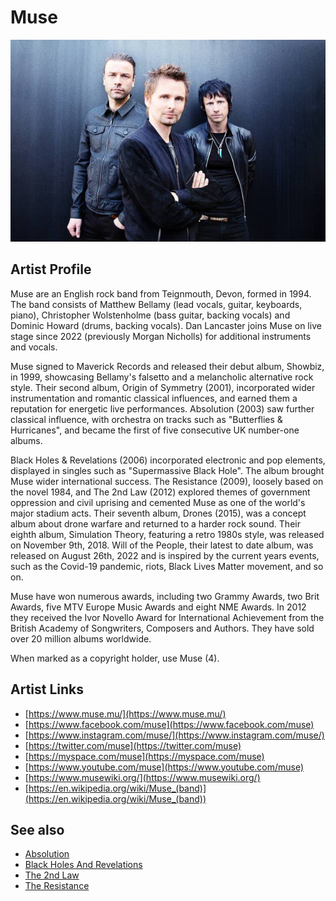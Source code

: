 # Muse

![](../../assets/artists/Muse.png)

## Artist Profile

Muse are an English rock band from Teignmouth, Devon, formed in 1994. The band consists of Matthew Bellamy (lead vocals, guitar, keyboards, piano), Christopher Wolstenholme (bass guitar, backing vocals) and Dominic Howard (drums, backing vocals). Dan Lancaster joins Muse on live stage since 2022 (previously Morgan Nicholls) for additional instruments and vocals.

Muse signed to Maverick Records and released their debut album, Showbiz, in 1999, showcasing Bellamy's falsetto and a melancholic alternative rock style. Their second album, Origin of Symmetry (2001), incorporated wider instrumentation and romantic classical influences, and earned them a reputation for energetic live performances. Absolution (2003) saw further classical influence, with orchestra on tracks such as "Butterflies & Hurricanes", and became the first of five consecutive UK number-one albums.

Black Holes & Revelations (2006) incorporated electronic and pop elements, displayed in singles such as "Supermassive Black Hole". The album brought Muse wider international success. The Resistance (2009), loosely based on the novel 1984, and The 2nd Law (2012) explored themes of government oppression and civil uprising and cemented Muse as one of the world's major stadium acts. Their seventh album, Drones (2015), was a concept album about drone warfare and returned to a harder rock sound. Their eighth album, Simulation Theory, featuring a retro 1980s style, was released on November 9th, 2018. Will of the People, their latest to date album, was released on August 26th, 2022 and is inspired by the current years events, such as the Covid-19 pandemic, riots, Black Lives Matter movement, and so on.

Muse have won numerous awards, including two Grammy Awards, two Brit Awards, five MTV Europe Music Awards and eight NME Awards. In 2012 they received the Ivor Novello Award for International Achievement from the British Academy of Songwriters, Composers and Authors. They have sold over 20 million albums worldwide.

When marked as a copyright holder, use Muse (4).

## Artist Links

- [https://www.muse.mu/](https://www.muse.mu/)
- [https://www.facebook.com/muse](https://www.facebook.com/muse)
- [https://www.instagram.com/muse/](https://www.instagram.com/muse/)
- [https://twitter.com/muse](https://twitter.com/muse)
- [https://myspace.com/muse](https://myspace.com/muse)
- [https://www.youtube.com/muse](https://www.youtube.com/muse)
- [https://www.musewiki.org/](https://www.musewiki.org/)
- [https://en.wikipedia.org/wiki/Muse_(band)](https://en.wikipedia.org/wiki/Muse_(band))


## See also

- [Absolution](Absolution.md)
- [Black Holes And Revelations](Black_Holes_And_Revelations.md)
- [The 2nd Law](The_2nd_Law.md)
- [The Resistance](The_Resistance.md)
